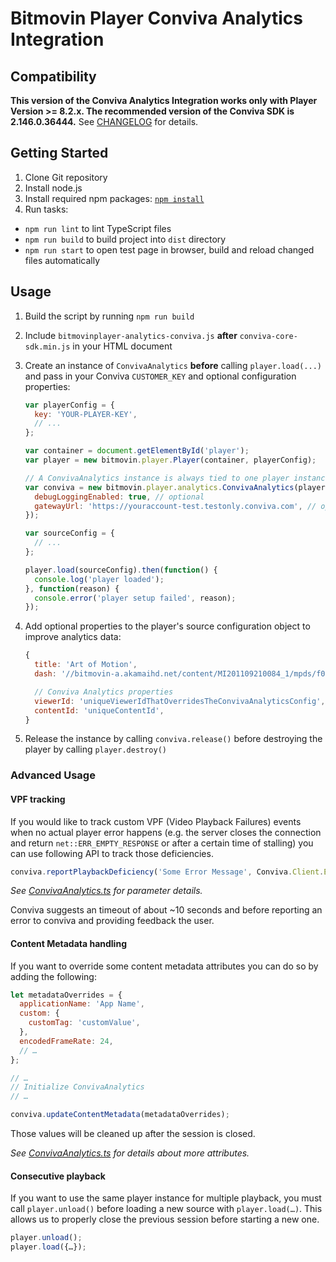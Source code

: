 # Bitmovin Player Conviva Analytics Integration

## Compatibility
**This version of the Conviva Analytics Integration works only with Player Version >= 8.2.x.
The recommended version of the Conviva SDK is 2.146.0.36444.** See [CHANGELOG](CHANGELOG.md) for details.

## Getting Started

1. Clone Git repository
2. Install node.js
3. Install required npm packages: [`npm install`](https://www.npmjs.com/)
4. Run tasks:
  * `npm run lint` to lint TypeScript files
  * `npm run build` to build project into `dist` directory
  * `npm run start` to open test page in browser, build and reload changed files automatically

## Usage

1. Build the script by running `npm run build`

2. Include `bitmovinplayer-analytics-conviva.js` **after** `conviva-core-sdk.min.js` in your HTML document

3. Create an instance of `ConvivaAnalytics` **before** calling `player.load(...)` and pass in your Conviva `CUSTOMER_KEY` and optional configuration properties:
    ```js
    var playerConfig = {
      key: 'YOUR-PLAYER-KEY',
      // ...
    };

    var container = document.getElementById('player');
    var player = new bitmovin.player.Player(container, playerConfig);
    
    // A ConvivaAnalytics instance is always tied to one player instance
    var conviva = new bitmovin.player.analytics.ConvivaAnalytics(player, 'CUSTOMER_KEY', {
      debugLoggingEnabled: true, // optional
      gatewayUrl: 'https://youraccount-test.testonly.conviva.com', // optional, TOUCHSTONE_SERVICE_URL for testing
    });
    
    var sourceConfig = {
      // ...
    };
    
    player.load(sourceConfig).then(function() {
      console.log('player loaded');
    }, function(reason) {
      console.error('player setup failed', reason);
    });
    ```

4. Add optional properties to the player's source configuration object to improve analytics data:
    ```js
    {
      title: 'Art of Motion',
      dash: '//bitmovin-a.akamaihd.net/content/MI201109210084_1/mpds/f08e80da-bf1d-4e3d-8899-f0f6155f6efa.mpd',

      // Conviva Analytics properties
      viewerId: 'uniqueViewerIdThatOverridesTheConvivaAnalyticsConfig',
      contentId: 'uniqueContentId',
    }
    ```

5. Release the instance by calling `conviva.release()` before destroying the player by calling `player.destroy()`
 
### Advanced Usage

#### VPF tracking

If you would like to track custom VPF (Video Playback Failures) events when no actual player error happens (e.g. 
the server closes the connection and return `net::ERR_EMPTY_RESPONSE` or after a certain time of stalling)
you can use following API to track those deficiencies.

```js
conviva.reportPlaybackDeficiency('Some Error Message', Conviva.Client.ErrorSeverity.FATAL);
```
_See [ConvivaAnalytics.ts](./src/ts/ConvivaAnalytics.ts) for parameter details._

Conviva suggests an timeout of about ~10 seconds and before reporting an error to conviva and providing feedback the user.

#### Content Metadata handling

If you want to override some content metadata attributes you can do so by adding the following:

```js
let metadataOverrides = {
  applicationName: 'App Name',
  custom: {
    customTag: 'customValue',
  },
  encodedFrameRate: 24,
  // … 
};

// …
// Initialize ConvivaAnalytics
// …

conviva.updateContentMetadata(metadataOverrides);
```

Those values will be cleaned up after the session is closed.

_See [ConvivaAnalytics.ts](./src/ts/ConvivaAnalytics.ts) for details about more attributes._

#### Consecutive playback

If you want to use the same player instance for multiple playback, you must call `player.unload()` before loading a new source with `player.load(…)`. 
This allows us to properly close the previous session before starting a new one.
 
```js
player.unload();
player.load({…});
```
